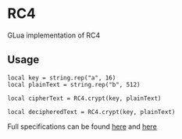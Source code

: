 # RC4
GLua implementation of RC4

## Usage

```
local key = string.rep("a", 16)
local plainText = string.rep("b", 512)

local cipherText = RC4.crypt(key, plainText)

local decipheredText = RC4.crypt(key, plainText)
```

Full specifications can be found [here](https://people.cs.clemson.edu/~jmarty/courses/Spring-2017/CPSC424/papers/RC4ALGORITHM-Stallings.pdf) and [here](https://en.wikipedia.org/wiki/RC4)
